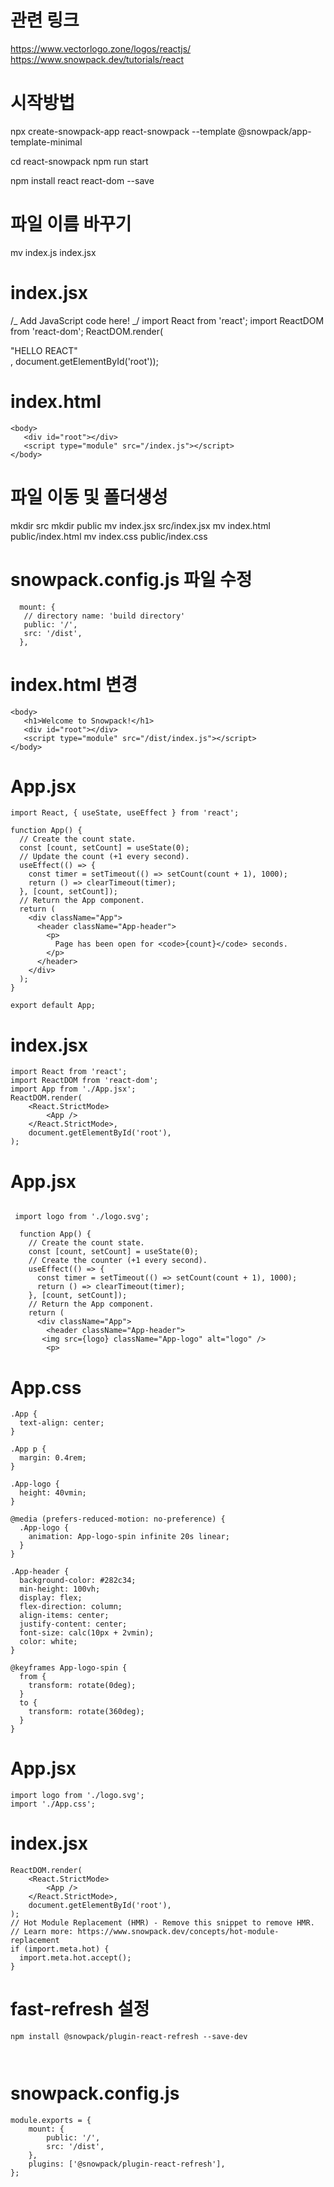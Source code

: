 # 관련 링크 
https://www.vectorlogo.zone/logos/reactjs/
https://www.snowpack.dev/tutorials/react


# 시작방법 
npx create-snowpack-app react-snowpack --template @snowpack/app-template-minimal

cd react-snowpack
npm run start

npm install react react-dom --save

# 파일 이름 바꾸기 
mv index.js index.jsx

# index.jsx
/_ Add JavaScript code here! _/
import React from 'react';
import ReactDOM from 'react-dom';
ReactDOM.render(<div>"HELLO REACT"</div>, document.getElementById('root'));

# index.html 
```
<body>
   <div id="root"></div>
   <script type="module" src="/index.js"></script>
</body>
```

# 파일 이동 및 폴더생성 
mkdir src
mkdir public
mv index.jsx src/index.jsx
mv index.html public/index.html
mv index.css public/index.css

# snowpack.config.js 파일 수정
```
  mount: {
   // directory name: 'build directory'
   public: '/',
   src: '/dist',
  },
```  

# index.html 변경
```
<body>
   <h1>Welcome to Snowpack!</h1>
   <div id="root"></div>
   <script type="module" src="/dist/index.js"></script>
</body>
```

# App.jsx 
```
import React, { useState, useEffect } from 'react';

function App() {
  // Create the count state.
  const [count, setCount] = useState(0);
  // Update the count (+1 every second).
  useEffect(() => {
    const timer = setTimeout(() => setCount(count + 1), 1000);
    return () => clearTimeout(timer);
  }, [count, setCount]);
  // Return the App component.
  return (
    <div className="App">
      <header className="App-header">
        <p>
          Page has been open for <code>{count}</code> seconds.
        </p>
      </header>
    </div>
  );
}

export default App;
```

# index.jsx
```
import React from 'react';
import ReactDOM from 'react-dom';
import App from './App.jsx';
ReactDOM.render(
    <React.StrictMode>
        <App />
    </React.StrictMode>,
    document.getElementById('root'),
);
```

# App.jsx
```
  
 import logo from './logo.svg';

  function App() {
    // Create the count state.
    const [count, setCount] = useState(0);
    // Create the counter (+1 every second).
    useEffect(() => {
      const timer = setTimeout(() => setCount(count + 1), 1000);
      return () => clearTimeout(timer);
    }, [count, setCount]);
    // Return the App component.
    return (
      <div className="App">
        <header className="App-header">
       <img src={logo} className="App-logo" alt="logo" />
        <p>
```

# App.css
```
.App {
  text-align: center;
}

.App p {
  margin: 0.4rem;
}

.App-logo {
  height: 40vmin;
}

@media (prefers-reduced-motion: no-preference) {
  .App-logo {
    animation: App-logo-spin infinite 20s linear;
  }
}

.App-header {
  background-color: #282c34;
  min-height: 100vh;
  display: flex;
  flex-direction: column;
  align-items: center;
  justify-content: center;
  font-size: calc(10px + 2vmin);
  color: white;
}

@keyframes App-logo-spin {
  from {
    transform: rotate(0deg);
  }
  to {
    transform: rotate(360deg);
  }
}
```

# App.jsx
```
import logo from './logo.svg';
import './App.css';
```

# index.jsx
```
ReactDOM.render(
    <React.StrictMode>
        <App />
    </React.StrictMode>,
    document.getElementById('root'),
);
// Hot Module Replacement (HMR) - Remove this snippet to remove HMR.
// Learn more: https://www.snowpack.dev/concepts/hot-module-replacement
if (import.meta.hot) {
  import.meta.hot.accept();
}
```

# fast-refresh 설정
```
npm install @snowpack/plugin-react-refresh --save-dev

  

```

# snowpack.config.js
```
module.exports = {
    mount: {
        public: '/',
        src: '/dist',
    },
    plugins: ['@snowpack/plugin-react-refresh'],
};
```


